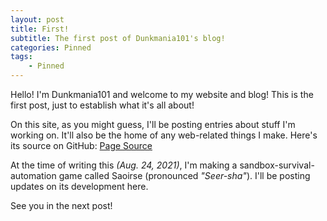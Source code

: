 ```yaml
---
layout: post
title: First!
subtitle: The first post of Dunkmania101's blog!
categories: Pinned
tags:
    - Pinned
---
```


Hello! I'm Dunkmania101 and welcome to my website and blog!
This is the first post, just to establish what it's all about!


On this site, as you might guess, I'll be posting entries about stuff I'm working on.
It'll also be the home of any web-related things I make.
Here's its source on GitHub: [Page Source](https://github.com/Dunkmania101/Dunkmania101.github.io)


At the time of writing this _(Aug. 24, 2021)_, I'm making a sandbox-survival-automation game called Saoirse (pronounced *"Seer-sha"*).
I'll be posting updates on its development here.


See you in the next post!
